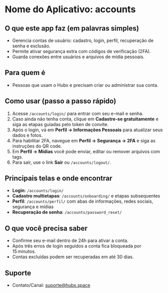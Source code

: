 # Nome do Aplicativo: accounts

## O que este app faz (em palavras simples)
- Gerencia contas de usuário: cadastro, login, perfil, recuperação de senha e exclusão.
- Permite ativar segurança extra com códigos de verificação (2FA).
- Guarda conexões entre usuários e arquivos de mídia pessoais.

## Para quem é
- Pessoas que usam o Hubx e precisam criar ou administrar sua conta.

## Como usar (passo a passo rápido)
1. Acesse `/accounts/login/` para entrar com seu e-mail e senha.
2. Caso ainda não tenha conta, clique em **Cadastre-se gratuitamente** e siga as etapas guiadas pelo token de convite.
3. Após o login, vá em **Perfil → Informações Pessoais** para atualizar seus dados e fotos.
4. Para habilitar 2FA, navegue em **Perfil → Segurança → 2FA** e siga as instruções do QR code.
5. Em **Perfil → Mídias** você pode enviar, editar ou remover arquivos com tags.
6. Para sair, use o link **Sair** ou `/accounts/logout/`.

## Principais telas e onde encontrar
- **Login**: `/accounts/login/`
- **Cadastro multietapas**: `/accounts/onboarding/` e etapas subsequentes
- **Perfil**: `/accounts/perfil/` com abas de informações, redes sociais, segurança e mídias
- **Recuperação de senha**: `/accounts/password_reset/`

## O que você precisa saber
- Confirme seu e-mail dentro de 24h para ativar a conta.
- Após três erros de login seguidos a conta fica bloqueada por 15 minutos.
- Contas excluídas podem ser recuperadas em até 30 dias.

## Suporte
- Contato/Canal: suporte@hubx.space
